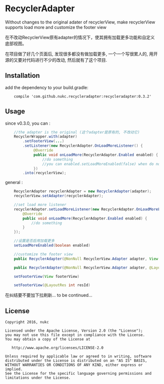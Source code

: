 # RecyclerAdapter

Without changes to the original adater of recyclerView, make recyclerView supports load more and customize the footer view

在不改动RecyclerView原有adapter的情况下，使其拥有加载更多功能和自定义底部视图。

在项目做了好几个页面后, 发现很多都没有做加载更多, 一个一个写很累人的, 用开源的又要对代码进行不少的改动, 然后就有了这个项目.

## Installation

add the dependency to your build.gradle:
```
    compile 'com.github.nukc.recycleradapter:recycleradapter:0.3.2'
```

## Usage

since v0.3.0, you can :

```java
    //the adapter is the original (这个adapter是原有的, 不改动它)
    RecyclerWrapper.with(adapter)
        .setFooterView(...)
        .setListener(new RecyclerAdapter.OnLoadMoreListener() {
             @Override
             public void onLoadMore(RecyclerAdapter.Enabled enabled) {
                 //do something
                 //you can enabled.setLoadMoreEnabled(false) when do not need load more
             })
        .into(recyclerView);
```

general :

```java
    RecyclerAdapter recyclerAdapter = new RecyclerAdapter(adapter);
    recyclerView.setAdapter(recyclerAdapter);

    //set load more listener
    recyclerAdapter.setLoadMoreListener(new RecyclerAdapter.OnLoadMoreListener() {
        @Override
        public void onLoadMore(RecyclerAdapter.Enabled enabled) {
            //do something
        }
    });

    //设置是否启用加载更多
    setLoadMoreEnabled(boolean enabled)

    //customize the footer view
    public RecyclerAdapter(@NonNull RecyclerView.Adapter adapter, View footerView)

    public RecyclerAdapter(@NonNull RecyclerView.Adapter adapter, @LayoutRes int resId)

    setFooterView(View footerView)

    setFooterView(@LayoutRes int resId)
```

在纠结要不要加下拉刷新...
to be continued...

## License

    Copyright 2016, nukc

    Licensed under the Apache License, Version 2.0 (the "License");
    you may not use this file except in compliance with the License.
    You may obtain a copy of the License at

       http://www.apache.org/licenses/LICENSE-2.0

    Unless required by applicable law or agreed to in writing, software
    distributed under the License is distributed on an "AS IS" BASIS,
    WITHOUT WARRANTIES OR CONDITIONS OF ANY KIND, either express or implied.
    See the License for the specific language governing permissions and
    limitations under the License.